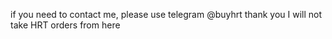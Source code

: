 if you need to contact me, please use telegram
@buyhrt
thank you
I will not take HRT orders from here
